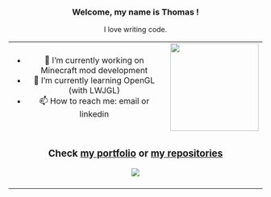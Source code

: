 <div style="text-align:center" align="center">
<h3>Welcome, my name is Thomas !</h3>
<p>I love writing code.</p>
</div>

<table style="text-align:center" align="center"> 
  <tr>
    <td>
      <ul> 
        <li>🔭 I’m currently working on Minecraft mod development</li>
        <li>🌱 I’m currently learning OpenGL (with LWJGL)</li>
        <li>📫 How to reach me: email or linkedin</li>
      </ul>
    </td>
    <td>
      <a href="https://github.com/tmslpm"><img height=175 align="center" src="https://github-readme-stats.vercel.app/api/top-langs?username=tmslpm&layout=compact&langs_count=8&card_width=320&hide_border=true&theme=transparent" /></a> 
    </td>
  </tr>
  <tr>
    <td colspan="2">
      <h3 style="text-align:center" align="center">
        Check
        <a title="Click to open and view my portoflio" alt="open url tmslpm.github.io" href="https://tmslpm.github.io/portfolio">my portfolio</a>
        or
        <a title="Click to open and view my github repositories" alt="open url github.com/tmslpm?tab=repositories" href="https://github.com/tmslpm?tab=repositories">my repositories</a>  
      </h3> 
      <div style="text-align:center" align="center">
        <a href="https://github.com/tmslpm/portfolio" align="center" title="Click to open and view the repositorie: Portfolio" alt="open url github.com/tmslpm/portfolio">
          <img align="center" src="https://github-readme-stats.vercel.app/api/pin/?username=tmslpm&repo=tmslpm&border_radius=0&theme=transparent" />
        </a> 
      </div> 
       <br/>
    </td>
  </tr>
</table>
